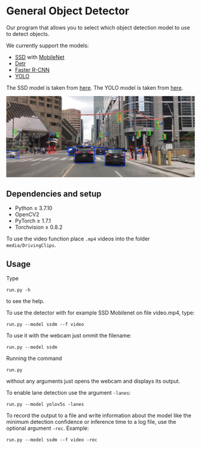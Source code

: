 # General Object Detector
Our program that allows you to select which object detection model to use to detect objects.

We currently support the models:
* [SSD](https://arxiv.org/abs/1512.02325) with [MobileNet](https://arxiv.org/abs/1704.04861)
* [Detr](https://arxiv.org/abs/2005.12872)
* [Faster R-CNN](https://arxiv.org/abs/1506.01497)
* [YOLO](https://arxiv.org/abs/1804.02767)

The SSD model is taken from [here](https://github.com/qfgaohao/pytorch-ssd).
The YOLO model is taken from [here](https://github.com/ultralytics/yolov5).


![Example](media/detr-example.jpg)


## Dependencies and setup
* Python ≥ 3.7.10
* OpenCV2
* PyTorch ≥ 1.7.1
* Torchvision ≥ 0.8.2

To use the video function place `.mp4` videos into the folder `media/DrivingClips`.

## Usage
Type 
```
run.py -h
``` 

to see the help.

To use the detector with for example SSD Mobilenet on file video.mp4, type:

```
run.py --model ssdm --f video
```
To use it with the webcam just ommit the filename:
```
run.py --model ssdm
```
Running the command
```
run.py
```
without any arguments just opens the webcam and displays its output.

To enable lane detection use the argument `-lanes`:

```
run.py --model yolov5s -lanes
```


To record the output to a file and write information about the model like the minimum detection confidence or inference time to a log file, use the optional argument `-rec`. Example:

```
run.py --model ssdm --f video -rec
```